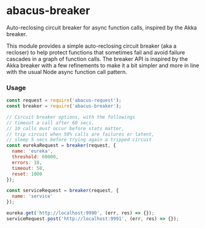 abacus-breaker
===

Auto-reclosing circuit breaker for async function calls, inspired by the Akka
breaker.

This module provides a simple auto-reclosing circuit breaker (aka a recloser)
to help protect functions that sometimes fail and avoid failure cascades in
a graph of function calls. The breaker API is inspired by the Akka breaker
with a few refinements to make it a bit simpler and more in line with the
usual Node async function call pattern.

### Usage
```js
const request = require('abacus-request');
const breaker = require('abacus-breaker');

// Circuit breaker options, with the followings
// timeout a call after 60 secs,
// 10 calls must occur before stats matter,
// trip circuit when 50% calls are failures or latent,
// sleep 5 secs before trying again a tripped circuit
const eurekaRequest = breaker(request, {
  name: 'eureka',
  threshold: 60000,
  errors: 10,
  timeout: 50,
  reset: 1000
});

const serviceRequest = breaker(request, {
  name: 'service'
});

eureka.get('http://localhost:9990', (err, res) => {});
serviceRequest.post('http://localhost:9991', (err, res) => {});

```
